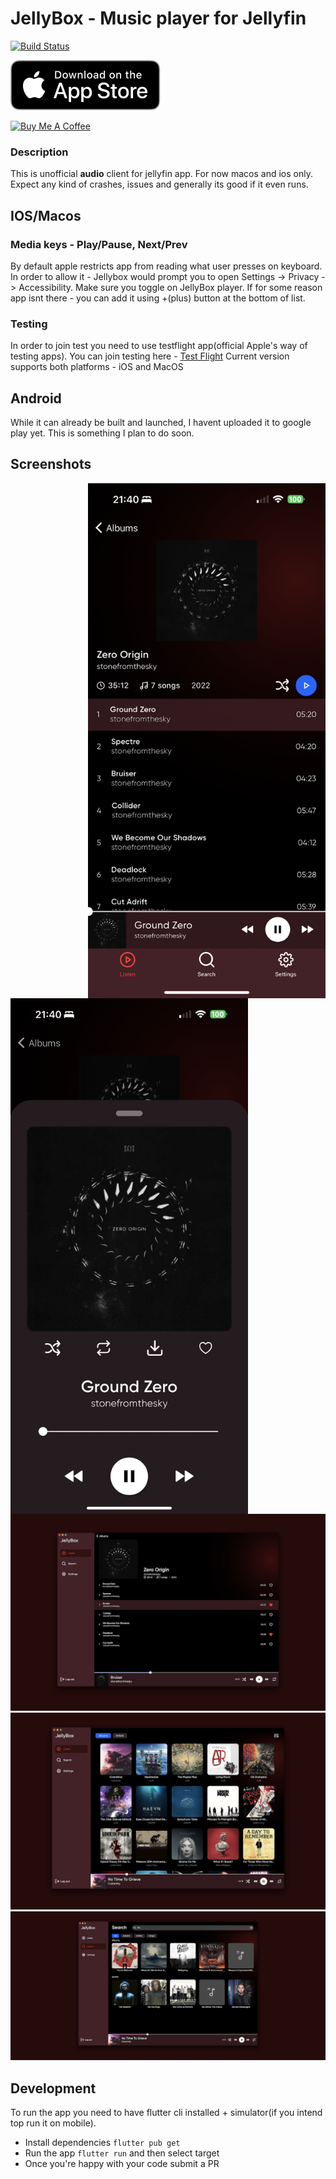 # JellyBox - Music player for Jellyfin

<a href="https://github.com/avdept/jplayer/actions"><img src="https://github.com/avdept/jplayer/workflows/jellybox/badge.svg" alt="Build Status"></a>


[![Jellybox on the App Store](./appstore.svg)](https://apps.apple.com/us/app/jellybox-player/id6469732117)

<a href="https://www.buymeacoffee.com/avdept" target="_blank"><img src="https://cdn.buymeacoffee.com/buttons/default-orange.png" alt="Buy Me A Coffee" height="41" width="174"></a>
### Description
This is unofficial **audio** client for jellyfin app. For now macos and ios only. Expect any kind of crashes, issues and generally its good if it even runs.

## IOS/Macos

### Media keys - Play/Pause, Next/Prev
By default apple restricts app from reading what user presses on keyboard. In order to allow it - Jellybox would prompt you to open Settings -> Privacy -> Accessibility. Make sure you toggle on JellyBox player. If for some reason app isnt there - you can add it using +(plus) button at the bottom of list.

### Testing
In order to join test you need to use testflight app(official Apple's way of testing apps). You can join testing here - [Test Flight](https://testflight.apple.com/join/LVj8KwAq)
Current version supports both platforms - iOS and MacOS

## Android

While it can already be built and launched, I havent uploaded it to google play yet. This is something I plan to do soon.


## Screenshots
<img align="right" width="380" src="./docs/4.PNG">
<img align="left" width="380" src="./docs/5.PNG">

<img src="./docs/1.png">
<img src="./docs/2.png">
<img src="./docs/3.png">


## Development

To run the app you need to have flutter cli installed + simulator(if you intend top run it on mobile).

* Install dependencies `flutter pub get`
* Run the app `flutter run` and then select target
* Once you're happy with your code submit a PR
